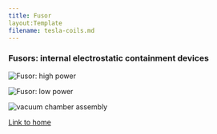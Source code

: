 ```yaml
---
title: Fusor
layout:Template
filename: tesla-coils.md
--- 
```


### Fusors: internal electrostatic containment devices

![Fusor: high power]({{https://blbadger.github.io}}fusor-1-1.png)

![Fusor: low power]({{https://blbadger.github.io}}fusor-2.png)

![vacuum chamber assembly]({{https://blbadger.github.io}}fusor-3.png)

[Link to home](https://blbadger.github.io/)
